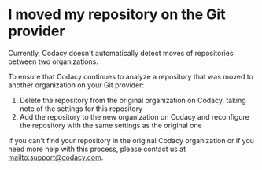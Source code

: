 # I moved my repository on the Git provider

Currently, Codacy doesn't automatically detect moves of repositories between two organizations.

To ensure that Codacy continues to analyze a repository that was moved to another organization on your Git provider:

1.  Delete the repository from the original organization on Codacy, taking note of the settings for this repository
1.  Add the repository to the new organization on Codacy and reconfigure the repository with the same settings as the original one

If you can't find your repository in the original Codacy organization or if you need more help with this process, please contact us at <mailto:support@codacy.com>.
